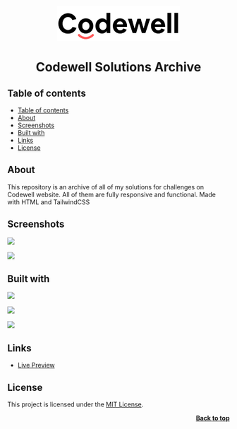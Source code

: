 <a name="readme-top"></a>

<div align="center">
  <a href="https://github.com/seesmof/university">
    <img src="/logo.png" alt="Logo" height="80">
  </a>

<h1 align="center">Codewell Solutions Archive</h1>
</div>

## Table of contents

- [Table of contents](#table-of-contents)
- [About](#about)
- [Screenshots](#screenshots)
- [Built with](#built-with)
- [Links](#links)
- [License](#license)

## About

This repository is an archive of all of my solutions for challenges on Codewell website. All of them are fully responsive and functional. Made with HTML and TailwindCSS

## Screenshots

![](./img/)

![](./img/)

## Built with

![](https://img.shields.io/badge/HTML5-E34F26?style=for-the-badge&logo=html5&logoColor=white)

![](https://img.shields.io/badge/CSS3-1572B6?style=for-the-badge&logo=css3&logoColor=white)

![](https://img.shields.io/badge/Tailwind_CSS-38B2AC?style=for-the-badge&logo=tailwind-css&logoColor=white)

## Links

- [Live Preview](https://seesmof.github.io/testimonials-grid-section/)

## License

This project is licensed under the [MIT License](./LICENSE).

<p align="right"><a href="#readme-top"><strong>Back to top</strong></a></p>
